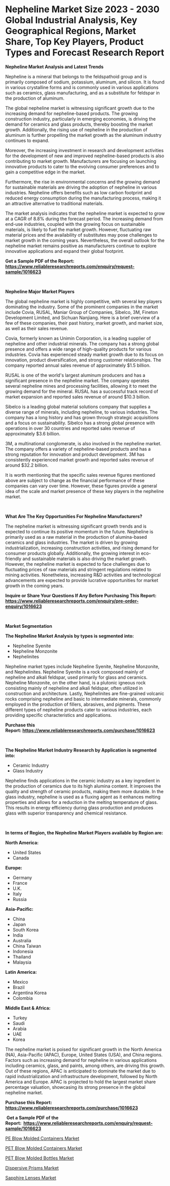 <p><h1>Nepheline Market Size 2023 - 2030 Global Industrial Analysis, Key Geographical Regions, Market Share, Top Key Players, Product Types and Forecast Research Report</h1></p><p><strong>Nepheline Market Analysis and Latest Trends</strong></p>
<p><p>Nepheline is a mineral that belongs to the feldspathoid group and is primarily composed of sodium, potassium, aluminum, and silicon. It is found in various crystalline forms and is commonly used in various applications such as ceramics, glass manufacturing, and as a substitute for feldspar in the production of aluminum.</p><p>The global nepheline market is witnessing significant growth due to the increasing demand for nepheline-based products. The growing construction industry, particularly in emerging economies, is driving the demand for ceramics and glass products, thereby boosting the market growth. Additionally, the rising use of nepheline in the production of aluminum is further propelling the market growth as the aluminum industry continues to expand.</p><p>Moreover, the increasing investment in research and development activities for the development of new and improved nepheline-based products is also contributing to market growth. Manufacturers are focusing on launching innovative products to cater to the evolving consumer preferences and to gain a competitive edge in the market.</p><p>Furthermore, the rise in environmental concerns and the growing demand for sustainable materials are driving the adoption of nepheline in various industries. Nepheline offers benefits such as low carbon footprint and reduced energy consumption during the manufacturing process, making it an attractive alternative to traditional materials.</p><p>The market analysis indicates that the nepheline market is expected to grow at a CAGR of 8.8% during the forecast period. The increasing demand from end-use industries, coupled with the growing focus on sustainable materials, is likely to fuel the market growth. However, fluctuating raw material prices and the availability of substitutes may pose challenges to market growth in the coming years. Nevertheless, the overall outlook for the nepheline market remains positive as manufacturers continue to explore innovative applications and expand their global footprint.</p></p>
<p><strong>Get a Sample PDF of the Report:&nbsp; <a href="https://www.reliableresearchreports.com/enquiry/request-sample/1016623">https://www.reliableresearchreports.com/enquiry/request-sample/1016623</a></strong></p>
<p>&nbsp;</p>
<p><strong>Nepheline Major Market Players</strong></p>
<p><p>The global nepheline market is highly competitive, with several key players dominating the industry. Some of the prominent companies in the market include Covia, RUSAL, Maniar Group of Companies, Sibelco, 3M, Fineton Development Limited, and Sichuan Nanjiang. Here is a brief overview of a few of these companies, their past history, market growth, and market size, as well as their sales revenue.</p><p>Covia, formerly known as Unimin Corporation, is a leading supplier of nepheline and other industrial minerals. The company has a strong global presence and offers a wide range of high-quality products for various industries. Covia has experienced steady market growth due to its focus on innovation, product diversification, and strong customer relationships. The company reported annual sales revenue of approximately $1.5 billion.</p><p>RUSAL is one of the world's largest aluminum producers and has a significant presence in the nepheline market. The company operates several nepheline mines and processing facilities, allowing it to meet the growing demand for the mineral. RUSAL has a successful track record of market expansion and reported sales revenue of around $10.3 billion.</p><p>Sibelco is a leading global material solutions company that supplies a diverse range of minerals, including nepheline, to various industries. The company has a long history and has grown through strategic acquisitions and a focus on sustainability. Sibelco has a strong global presence with operations in over 30 countries and reported sales revenue of approximately $3.6 billion.</p><p>3M, a multinational conglomerate, is also involved in the nepheline market. The company offers a variety of nepheline-based products and has a strong reputation for innovation and product development. 3M has consistently experienced market growth and reported sales revenue of around $32.2 billion.</p><p>It is worth mentioning that the specific sales revenue figures mentioned above are subject to change as the financial performance of these companies can vary over time. However, these figures provide a general idea of the scale and market presence of these key players in the nepheline market.</p></p>
<p>&nbsp;</p>
<p><strong>What Are The Key Opportunities For Nepheline Manufacturers?</strong></p>
<p><p>The nepheline market is witnessing significant growth trends and is expected to continue its positive momentum in the future. Nepheline is primarily used as a raw material in the production of alumina-based ceramics and glass industries. The market is driven by growing industrialization, increasing construction activities, and rising demand for consumer products globally. Additionally, the growing interest in eco-friendly and sustainable materials is also driving the market growth. However, the nepheline market is expected to face challenges due to fluctuating prices of raw materials and stringent regulations related to mining activities. Nonetheless, increasing R&D activities and technological advancements are expected to provide lucrative opportunities for market growth in the coming years.</p></p>
<p><strong>Inquire or Share Your Questions If Any Before Purchasing This Report: <a href="https://www.reliableresearchreports.com/enquiry/pre-order-enquiry/1016623">https://www.reliableresearchreports.com/enquiry/pre-order-enquiry/1016623</a></strong></p>
<p>&nbsp;</p>
<p><strong>Market Segmentation</strong></p>
<p><strong>The Nepheline Market Analysis by types is segmented into:</strong></p>
<p><ul><li>Nepheline Syenite</li><li>Nepheline Monzonite</li><li>Nephelinites</li></ul></p>
<p><p>Nepheline market types include Nepheline Syenite, Nepheline Monzonite, and Nephelinites. Nepheline Syenite is a rock composed mainly of nepheline and alkali feldspar, used primarily for glass and ceramics. Nepheline Monzonite, on the other hand, is a plutonic igneous rock consisting mainly of nepheline and alkali feldspar, often utilized in construction and architecture. Lastly, Nephelinites are fine-grained volcanic rocks comprising nepheline and basic to intermediate minerals, commonly employed in the production of fillers, abrasives, and pigments. These different types of nepheline products cater to various industries, each providing specific characteristics and applications.</p></p>
<p><strong>Purchase this Report:&nbsp;<a href="https://www.reliableresearchreports.com/purchase/1016623">https://www.reliableresearchreports.com/purchase/1016623</a></strong></p>
<p>&nbsp;</p>
<p><strong>The Nepheline Market Industry Research by Application is segmented into:</strong></p>
<p><ul><li>Ceramic Industry</li><li>Glass Industry</li></ul></p>
<p><p>Nepheline finds applications in the ceramic industry as a key ingredient in the production of ceramics due to its high alumina content. It improves the quality and strength of ceramic products, making them more durable. In the glass industry, nepheline is used as a fluxing agent as it enhances melting properties and allows for a reduction in the melting temperature of glass. This results in energy efficiency during glass production and produces glass with superior transparency and chemical resistance.</p></p>
<p>&nbsp;</p>
<p><strong>In terms of Region, the Nepheline Market Players available by Region are:</strong></p>
<p>
    <p> <strong> North America: </strong>
        <ul>
            <li>United States</li>
            <li>Canada</li>
        </ul>
        </p> 
    <p> <strong> Europe: </strong>
        <ul>
            <li>Germany</li>
            <li>France</li>
            <li>U.K.</li>
            <li>Italy</li>
            <li>Russia</li>
        </ul>
        </p> 
    <p> <strong> Asia-Pacific: </strong>
        <ul>
            <li>China</li>
            <li>Japan</li>
            <li>South Korea</li>
            <li>India</li>
            <li>Australia</li>
            <li>China Taiwan</li>
            <li>Indonesia</li>
            <li>Thailand</li>
            <li>Malaysia</li>
        </ul>
        </p> 
    <p> <strong> Latin America: </strong>
        <ul>
            <li>Mexico</li>
            <li>Brazil</li>
            <li>Argentina Korea</li>
            <li>Colombia</li>
        </ul>
        </p> 
    <p> <strong> Middle East & Africa: </strong>
        <ul>
            <li>Turkey</li>
            <li>Saudi</li>
            <li>Arabia</li>
            <li>UAE</li>
            <li>Korea</li>
        </ul>
    </p>
    </p>
<p><p>The nepheline market is poised for significant growth in the North America (NA), Asia-Pacific (APAC), Europe, United States (USA), and China regions. Factors such as increasing demand for nepheline in various applications including ceramics, glass, and paints, among others, are driving this growth. Out of these regions, APAC is anticipated to dominate the market due to rapid industrialization and infrastructure development, followed by North America and Europe. APAC is projected to hold the largest market share percentage valuation, showcasing its strong presence in the global nepheline market.</p></p>
<p><strong>Purchase this Report: <a href="https://www.reliableresearchreports.com/purchase/1016623">https://www.reliableresearchreports.com/purchase/1016623</a></strong></p>
<p>&nbsp;<strong>Get a Sample PDF of the Report:&nbsp;&nbsp;<a href="https://www.reliableresearchreports.com/enquiry/request-sample/1016623">https://www.reliableresearchreports.com/enquiry/request-sample/1016623</a></strong></p>
<p><strong></strong></p>
<p><p><a href="https://www.linkedin.com/pulse/pe-blow-molded-containers-market-research-report-provides-b8bge/">PE Blow Molded Containers Market</a></p><p><a href="https://www.linkedin.com/pulse/decoding-pet-blow-molded-containers-market-deep-dive-latest-phave/">PET Blow Molded Containers Market</a></p><p><a href="https://www.linkedin.com/pulse/pet-blow-molded-bottles-market-insights-players-forecast-ldaze/">PET Blow Molded Bottles Market</a></p><p><a href="https://medium.com/@lulukerluke/dispersive-prisms-market-analysis-and-sze-forecasted-for-period-from-2023-to-2030-d4a00cdacf4f">Dispersive Prisms Market</a></p><p><a href="https://medium.com/@cletaturner879789/sapphire-lenses-market-trends-forecast-and-competitive-analysis-to-2030-6396a856a519">Sapphire Lenses Market</a></p></p>